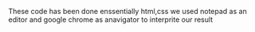 These code has been done enssentially html,css we used notepad as an editor and google chrome as anavigator to interprite our result 
